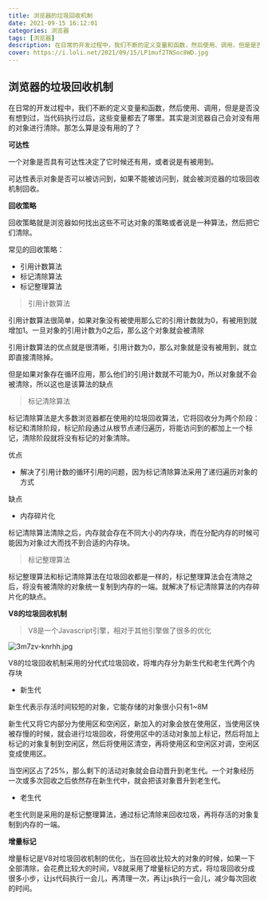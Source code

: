```yaml
---
title: 浏览器的垃圾回收机制
date: 2021-09-15 16:12:01
categories: 浏览器
tags: [浏览器]
description: 在日常的开发过程中，我们不断的定义变量和函数，然后使用、调用，但是是否没有想到过，当代码执行过后，这些变量都去了哪里。其实是浏览器自己会对没有用的对象进行清除。那怎么算是没有用的了？
cover: https://i.loli.net/2021/09/15/LP1muf2TNSoc8WD.jpg
---
```


## 浏览器的垃圾回收机制

在日常的开发过程中，我们不断的定义变量和函数，然后使用、调用，但是是否没有想到过，当代码执行过后，这些变量都去了哪里。其实是浏览器自己会对没有用的对象进行清除。那怎么算是没有用的了？

**可达性**

一个对象是否具有可达性决定了它时候还有用，或者说是有被用到。

可达性表示对象是否可以被访问到，如果不能被访问到，就会被浏览器的垃圾回收机制回收。

**回收策略**

回收策略就是浏览器如何找出这些不可达对象的策略或者说是一种算法，然后把它们清除。

常见的回收策略：

* 引用计数算法
* 标记清除算法
* 标记整理算法

> 引用计数算法

引用计数算法很简单，如果对象没有被使用那么它的引用计数就为0，有被用到就增加1。一旦对象的引用计数为0之后，那么这个对象就会被清除

引用计数算法的优点就是很清晰，引用计数为0，那么对象就是没有被用到，就立即直接清除掉。

但是如果对象存在循环应用，那么他们的引用计数就不可能为0，所以对象就不会被清除，所以这也是该算法的缺点

> 标记清除算法

标记清除算法是大多数浏览器都在使用的垃圾回收算法，它将回收分为两个阶段：标记和清除阶段，标记阶段通过从根节点递归遍历，将能访问到的都加上一个标记，清除阶段就将没有标记的对象清除。

优点

* 解决了引用计数的循环引用的问题，因为标记清除算法采用了递归遍历对象的方式

缺点

* 内存碎片化

标记清除算法清除之后，内存就会存在不同大小的内存块，而在分配内存的时候可能因为对象过大而找不到合适的内存块。

> 标记整理算法

标记整理算法和标记清除算法在垃圾回收都是一样的，标记整理算法会在清除之后，将没有被清除的对象统一复制到内存的一端。就解决了标记清除算法的内存碎片化的缺点。

**V8的垃圾回收机制**

> V8是一个Javascript引擎，相对于其他引擎做了很多的优化

![3m7zv-knrhh.jpg](https://p3-juejin.byteimg.com/tos-cn-i-k3u1fbpfcp/aa2d5ad1d89b4b7b919f20e4a5f8973a~tplv-k3u1fbpfcp-watermark.webp)

V8的垃圾回收机制采用的分代式垃圾回收，将堆内存分为新生代和老生代两个内存块

* 新生代

新生代表示存活时间较短的对象，它能存储的对象很小只有1~8M

新生代又将它内部分为使用区和空闲区，新加入的对象会放在使用区，当使用区快被存慢的时候，就会进行垃圾回收，将使用区中的活动对象加上标记，然后将加上标记的对象复制到空闲区，然后将使用区清空，再将使用区和空闲区对调，空闲区变成使用区。

当空闲区占了25%，那么剩下的活动对象就会自动晋升到老生代。一个对象经历一次或多次回收之后依然存在新生代中，就会把该对象晋升到老生代。

* 老生代

老生代则是采用的是标记整理算法，通过标记清除来回收垃圾，再将存活的对象复制到内存的一端。

**增量标记**

增量标记是V8对垃圾回收机制的优化，当在回收比较大的对象的时候，如果一下全部清除，会花费比较大的时间，V8就采用了增量标记的方式，将垃圾回收分成很多小步，让js代码执行一会儿，再清理一次，再让js执行一会儿，减少每次回收的时间。
